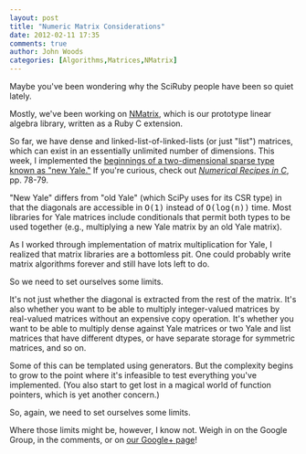 ```yaml
---
layout: post
title: "Numeric Matrix Considerations"
date: 2012-02-11 17:35
comments: true
author: John Woods
categories: [Algorithms,Matrices,NMatrix]
---
```

Maybe you've been wondering why the SciRuby people have been so quiet lately.

Mostly, we've been working on [NMatrix](http://github.com/SciRuby/nmatrix), which is our prototype linear algebra library, written as a Ruby C extension.<!--more-->

So far, we have dense and linked-list-of-linked-lists (or just "list") matrices, which can exist in an essentially unlimited number of dimensions. This week, I implemented the [beginnings of a two-dimensional sparse type known as "new Yale."](https://github.com/SciRuby/nmatrix/blob/sparse/ext/nmatrix/yale.c) If you're curious, check out _[Numerical Recipes in C](http://apps.nrbook.com/c/index.html)_, pp. 78-79.

"New Yale" differs from "old Yale" (which SciPy uses for its CSR type) in that the diagonals are accessible in <tt>O(1)</tt> instead of <tt>O(log(n))</tt> time. Most libraries for Yale matrices include conditionals that permit both types to be used together (e.g., multiplying a new Yale matrix by an old Yale matrix).

As I worked through implementation of matrix multiplication for Yale, I realized that matrix libraries are a bottomless pit. One could probably write matrix algorithms forever and still have lots left to do.

So we need to set ourselves some limits.

It's not just whether the diagonal is extracted from the rest of the matrix. It's also whether you want to be able to multiply integer-valued matrices by real-valued matrices without an expensive copy operation. It's whether you want to be able to multiply dense against Yale matrices or two Yale and list matrices that have different dtypes, or have separate storage for symmetric matrices, and so on.

Some of this can be templated using generators. But the complexity begins to grow to the point where it's infeasible to test everything you've implemented. (You also start to get lost in a magical world of function pointers, which is yet another concern.)

So, again, we need to set ourselves some limits.

Where those limits might be, however, I know not. Weigh in on the Google Group, in the comments, or on [our Google+ page](https://plus.google.com/109304769076178160953/posts)!
